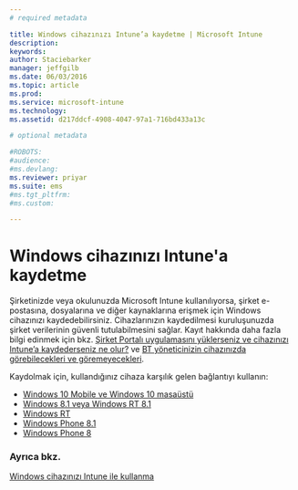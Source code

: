 ```yaml
---
# required metadata

title: Windows cihazınızı Intune’a kaydetme | Microsoft Intune
description:
keywords:
author: Staciebarker
manager: jeffgilb
ms.date: 06/03/2016
ms.topic: article
ms.prod:
ms.service: microsoft-intune
ms.technology:
ms.assetid: d217ddcf-4908-4047-97a1-716bd433a13c

# optional metadata

#ROBOTS:
#audience:
#ms.devlang:
ms.reviewer: priyar
ms.suite: ems
#ms.tgt_pltfrm:
#ms.custom:

---
```



# Windows cihazınızı Intune'a kaydetme

Şirketinizde veya okulunuzda Microsoft Intune kullanılıyorsa, şirket e-postasına, dosyalarına ve diğer kaynaklarına erişmek için Windows cihazınızı kaydedebilirsiniz. Cihazlarınızın kaydedilmesi kuruluşunuzda şirket verilerinin güvenli tutulabilmesini sağlar. Kayıt hakkında daha fazla bilgi edinmek için bkz. [Şirket Portalı uygulamasını yüklerseniz ve cihazınızı Intune’a kaydederseniz ne olur?](what-happens-if-you-install-the-company-portal-app-and-enroll-your-device-in-intune-windows.md) ve [BT yöneticinizin cihazınızda görebilecekleri ve göremeyecekleri](what-can-your-it-administrator-see-when-you-enroll-your-device-in-intune-windows.md).

Kaydolmak için, kullandığınız cihaza karşılık gelen bağlantıyı kullanın:

- [Windows 10 Mobile ve Windows 10 masaüstü](enroll-your-w10-phone-or-w10-pc-windows.md)</br>
- [Windows 8.1 veya Windows RT 8.1](enroll-your-w81-or-rt81-windows.md)</br>
- [Windows RT](enroll-your-rt-windows.md)</br>
- [Windows Phone 8.1](enroll-your-wp81-windows.md)</br>
- [Windows Phone 8](enroll-your-wp8-windows.md)


### Ayrıca bkz.
[Windows cihazınızı Intune ile kullanma](using-your-windows-device-with-intune.md)



<!--HONumber=Jun16_HO1-->



